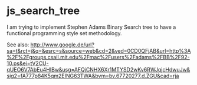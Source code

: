 js_search_tree
==============

I am trying to implement Stephen Adams Binary Search tree to have a functional programming style set methodology.

See also:
http://www.google.de/url?sa=t&rct=j&q=&esrc=s&source=web&cd=2&ved=0CD0QFjAB&url=http%3A%2F%2Fgroups.csail.mit.edu%2Fmac%2Fusers%2Fadams%2FBB%2F92-10.ps&ei=tV2CU-qUEO6V7AbEu4HIBw&usg=AFQjCNHX6Xr1MTYSD2wKv6RWJqjcHdwuJw&sig2=fA777p84K5qm2EING63TWA&bvm=bv.67720277,d.ZGU&cad=rja
